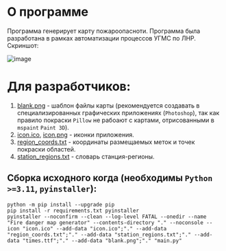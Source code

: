 # О программе
Программа генерирует карту пожароопасноти.
Программа была разработана в рамках автоматизации процессов УГМС по ЛНР.  
Скриншот:

![image](https://github.com/n1tr0xs/fire-danger-map-generator/assets/36129181/76c3308e-0ee9-42c5-9ea9-4d54477e74f8)


# Для разработчиков:
1. [blank.png](blank.png) - шаблон файлы карты (рекомендуется создавать в специализированных графических приложениях (`Photoshop`), так как правило покраски `Pillow` не рабоают с картами, отрисованными в `mspaint` `Paint 3D`).
2. [icon.ico](icon.ico), [icon.png](icon.png) - иконки приложения.
3. [region_coords.txt](region_coords.txt) - координаты размещаемых меток и точек покраски областей.
4. [station_regions.txt](station_regions.txt) - словарь станция-регионы.

## Сборка исходного когда (необходимы `Python >=3.11`, `pyinstaller`):
```Batchfile
python -m pip install --upgrade pip
pip install -r requirements.txt pyinstaller
pyinstaller --noconfirm --clean --log-level FATAL --onedir --name "Fire danger map generator" --contents-directory "." --noconsole --icon "icon.ico" --add-data "icon.ico";"." --add-data "region_coords.txt";"." --add-data "station_regions.txt";"." --add-data "times.ttf";"." --add-data "blank.png";"." "main.py"
```
